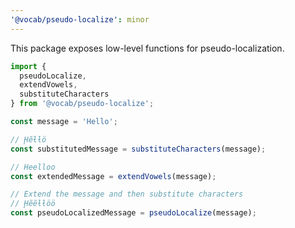 ```yaml
---
'@vocab/pseudo-localize': minor
---
```


This package exposes low-level functions for pseudo-localization.

```ts
import {
  pseudoLocalize,
  extendVowels,
  substituteCharacters
} from '@vocab/pseudo-localize';

const message = 'Hello';

// Ḩẽƚƚö
const substitutedMessage = substituteCharacters(message);

// Heelloo
const extendedMessage = extendVowels(message);

// Extend the message and then substitute characters
// Ḩẽẽƚƚöö
const pseudoLocalizedMessage = pseudoLocalize(message);
```
